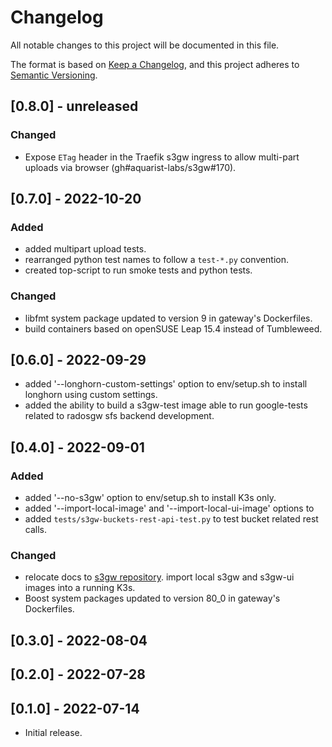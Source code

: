 # Changelog

All notable changes to this project will be documented in this file.

The format is based on [Keep a Changelog](https://keepachangelog.com/en/1.0.0/),
and this project adheres to [Semantic Versioning](https://semver.org/spec/v2.0.0.html).

## [0.8.0] - unreleased

### Changed

- Expose `ETag` header in the Traefik s3gw ingress to allow multi-part
  uploads via browser (gh#aquarist-labs/s3gw#170).

## [0.7.0] - 2022-10-20

### Added

- added multipart upload tests.
- rearranged python test names to follow a `test-*.py` convention.
- created top-script to run smoke tests and python tests.

### Changed

- libfmt system package updated to version 9 in gateway's Dockerfiles.
- build containers based on openSUSE Leap 15.4 instead of Tumbleweed.

## [0.6.0] - 2022-09-29

- added '--longhorn-custom-settings' option to env/setup.sh to install longhorn
  using custom settings.
- added the ability to build a s3gw-test image able to run google-tests related to
  radosgw sfs backend development.

## [0.4.0] - 2022-09-01

### Added

- added '--no-s3gw' option to env/setup.sh to install K3s only.
- added '--import-local-image' and '--import-local-ui-image' options to
- added `tests/s3gw-buckets-rest-api-test.py` to test bucket related rest calls.

### Changed

- relocate docs to [s3gw repository](https://github.com/aquarist-labs/s3gw/docs).
  import local s3gw and s3gw-ui images into a running K3s.
- Boost system packages updated to version 80_0 in gateway's Dockerfiles.

## [0.3.0] - 2022-08-04

## [0.2.0] - 2022-07-28

## [0.1.0] - 2022-07-14

- Initial release.
